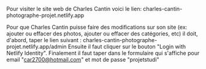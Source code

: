 Pour visiter le site web de Charles Cantin voici le lien: charles-cantin-photographe-projet.netlify.app

Pour que Charles Cantin puisse faire des modifications sur son site (ex: ajouter ou effacer des photos, ajouter ou effacer des catégories, etc) il doit, d'abord, taper le lien suivant : charles-cantin-photographe-projet.netlify.app/admin
Ensuite il faut cliquer sur le bouton "Login with Netlify Identity".
Finalement il faut taper dans le formulaire qui s'affiche pour email "car2700@hotmail.com" et mot de passe "projetstudi"
